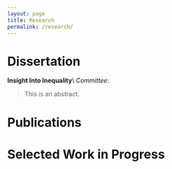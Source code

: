 ```yaml
---
layout: page
title: Research
permalink: /research/
---
```


# Dissertation

**Insight Into Inequality**\\
_Committee_: 

<blockquote>
This is an abstract. 
</blockquote>


# Publications


# Selected Work in Progress
